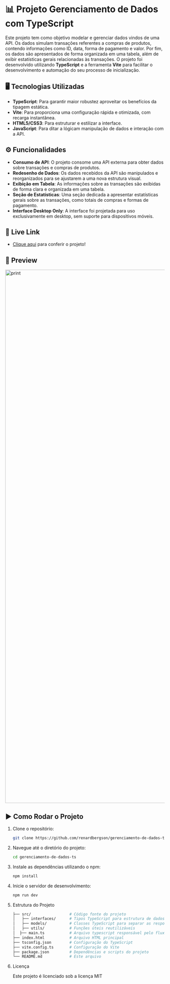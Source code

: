 # 📊 Projeto Gerenciamento de Dados com TypeScript

Este projeto tem como objetivo modelar e gerenciar dados vindos de uma API. Os dados simulam transações referentes a compras de produtos, contendo informações como ID, data, forma de pagamento e valor. Por fim, os dados são apresentados de forma organizada em uma tabela, além de exibir estatísticas gerais relacionadas às transações. O projeto foi desenvolvido utilizando **TypeScript** e a ferramenta **Vite** para facilitar o desenvolvimento e automação do seu processo de inicialização.

## 🖥️ Tecnologias Utilizadas

- **TypeScript**: Para garantir maior robustez aproveitar os benefícios da tipagem estática.
- **Vite**: Para proporciona uma configuração rápida e otimizada, com recarga instantânea.
- **HTML5/CSS3**: Para estruturar e estilizar a interface.
- **JavaScript**: Para ditar a lógicam manipulação de dados e interação com a API.

## ⚙️ Funcionalidades

- **Consumo de API**: O projeto consome uma API externa para obter dados sobre transações e compras de produtos.
- **Redesenho de Dados**: Os dados recebidos da API são manipulados e reorganizados para se ajustarem a uma nova estrutura visual.
- **Exibição em Tabela**: As informações sobre as transações são exibidas de forma clara e organizada em uma tabela.
- **Seção de Estatísticas**: Uma seção dedicada a apresentar estatísticas gerais sobre as transações, como totais de compras e formas de pagamento.
- **Interface Desktop Only**: A interface foi projetada para uso exclusivamente em desktop, sem suporte para dispositivos móveis.

## 🔗 Live Link

- [Clique aqui](https://data-maneger-ts.netlify.app) para conferir o projeto!

## 🔎 Preview

<img width="1679" alt="print" src="https://github.com/user-attachments/assets/2380b2f3-ea05-439b-84a7-50726dd575b7" />

## ▶️ Como Rodar o Projeto

1. Clone o repositório:

   ```bash
   git clone https://github.com/renardbergson/gerenciamento-de-dados-ts
   
2. Navegue até o diretório do projeto:

   ```bash
   cd gerenciamento-de-dados-ts

3. Instale as dependências utilizando o npm:

   ```bash
   npm install

4. Inicie o servidor de desenvolvimento:

   ```bash
   npm run dev

5. Estrutura do Projeto

   ```bash
   ├── src/                 # Código fonte do projeto
   │   ├── interfaces/      # Tipos TypeScript para estrutura de dados
   │   ├── models/          # Classes TypeScript para separar as responsabilidades de obter os dados e retornar estatísticas
   │   ├── utils/           # Funções úteis reutilizáveis
   │  ├── main.ts           # Arquivo typescript responsável pelo fluxo principal
   ├── index.html           # Arquivo HTML principal
   ├── tsconfig.json        # Configuração do TypeScript
   ├── vite.config.ts       # Configuração do Vite
   ├── package.json         # Dependências e scripts do projeto
   └── README.md            # Este arquivo

6. Licença

   Este projeto é licenciado sob a licença MIT 



